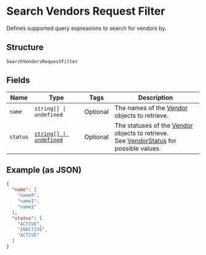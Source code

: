 
# Search Vendors Request Filter

Defines supported query expressions to search for vendors by.

## Structure

`SearchVendorsRequestFilter`

## Fields

| Name | Type | Tags | Description |
|  --- | --- | --- | --- |
| `name` | `string[] \| undefined` | Optional | The names of the [Vendor](../../doc/models/vendor.md) objects to retrieve. |
| `status` | [`string[] \| undefined`](../../doc/models/vendor-status.md) | Optional | The statuses of the [Vendor](../../doc/models/vendor.md) objects to retrieve.<br>See [VendorStatus](../../#type-vendorstatus) for possible values |

## Example (as JSON)

```json
{
  "name": [
    "name0",
    "name1",
    "name2"
  ],
  "status": [
    "ACTIVE",
    "INACTIVE",
    "ACTIVE"
  ]
}
```

